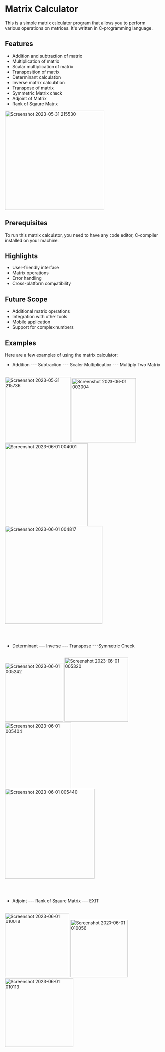 # Matrix Calculator

This is a simple matrix calculator program that allows you to perform various operations on matrices. It's written in C-programming language.

## Features

- Addition and subtraction of matrix
- Multiplication of matrix
- Scalar multiplication of matrix
- Transposition of matrix
- Determinant calculation
- Inverse matrix calculation
- Transpose of matrix
- Symmetric Matrix check
- Adjoint of Matrix
- Rank of Sqaure Matrix

<img width="319" alt="Screenshot 2023-05-31 215530" src="https://github.com/RohanRudra/Matrix_Calculator/assets/119700463/c779ef6e-eff4-473c-85c8-1249c4c2cf50">


## Prerequisites

To run this matrix calculator, you need to have any code editor, C-compiler installed on your machine.

## Highlights

- User-friendly interface
- Matrix operations
- Error handling
- Cross-platform compatibility

## Future Scope

- Additional matrix operations
- Integration with other tools
- Mobile application
- Support for complex numbers

## Examples

Here are a few examples of using the matrix calculator:

- Addition --- Subtraction --- Scaler Multiplication --- Multiply Two Matrix

<br/>

<img width="211" alt="Screenshot 2023-05-31 215736" src="https://github.com/RohanRudra/Matrix_Calculator/assets/119700463/505b4afa-0552-4996-98b8-d1cec26c3b35">
<img width="207" alt="Screenshot 2023-06-01 003004" src="https://github.com/RohanRudra/Matrix_Calculator/assets/119700463/e95dd1b2-bb75-4a47-a309-10807cd86d7f">
<img width="266" alt="Screenshot 2023-06-01 004001" src="https://github.com/RohanRudra/Matrix_Calculator/assets/119700463/782f3380-da99-4282-8310-1cb48d3f54cb">
<img width="313" alt="Screenshot 2023-06-01 004817" src="https://github.com/RohanRudra/Matrix_Calculator/assets/119700463/3fd92502-d377-4ff7-a707-b27b2ad75d87">

<br/><br/>

- Determinant --- Inverse --- Transpose ---Symmetric Check

<br/>

<img width="188" alt="Screenshot 2023-06-01 005242" src="https://github.com/RohanRudra/Matrix_Calculator/assets/119700463/4661d300-5603-4852-adff-286f55affbe9">
<img width="205" alt="Screenshot 2023-06-01 005320" src="https://github.com/RohanRudra/Matrix_Calculator/assets/119700463/eb7556ff-b33c-4c57-84ca-fe9ae075a22d">
<img width="213" alt="Screenshot 2023-06-01 005404" src="https://github.com/RohanRudra/Matrix_Calculator/assets/119700463/6a2a2533-37f3-4fbe-84f7-0c8eff3b4302">
<img width="288" alt="Screenshot 2023-06-01 005440" src="https://github.com/RohanRudra/Matrix_Calculator/assets/119700463/4f9e5220-ac7b-4748-abe1-34bdbacf1ba8">

<br /><br/>

- Adjoint --- Rank of Sqaure Matrix --- EXIT

<br/>

<img width="207" alt="Screenshot 2023-06-01 010018" src="https://github.com/RohanRudra/Matrix_Calculator/assets/119700463/0ea684b9-5826-4b74-88ac-0f9e9c1e639d"> 
<img width="185" alt="Screenshot 2023-06-01 010056" src="https://github.com/RohanRudra/Matrix_Calculator/assets/119700463/93bf1d69-705f-4d74-a8ed-ef7cf630f7b9">
<img width="220" alt="Screenshot 2023-06-01 010113" src="https://github.com/RohanRudra/Matrix_Calculator/assets/119700463/8d79aaee-6458-4029-838c-0ff4adbf2828">
